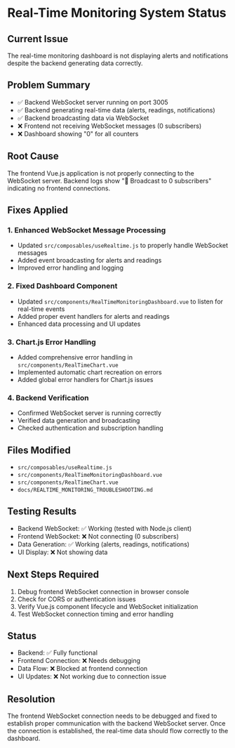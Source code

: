 # Real-Time Monitoring System Status

## Current Issue
The real-time monitoring dashboard is not displaying alerts and notifications despite the backend generating data correctly.

## Problem Summary
- ✅ Backend WebSocket server running on port 3005
- ✅ Backend generating real-time data (alerts, readings, notifications)
- ✅ Backend broadcasting data via WebSocket
- ❌ Frontend not receiving WebSocket messages (0 subscribers)
- ❌ Dashboard showing "0" for all counters

## Root Cause
The frontend Vue.js application is not properly connecting to the WebSocket server. Backend logs show "📡 Broadcast to 0 subscribers" indicating no frontend connections.

## Fixes Applied

### 1. Enhanced WebSocket Message Processing
- Updated `src/composables/useRealtime.js` to properly handle WebSocket messages
- Added event broadcasting for alerts and readings
- Improved error handling and logging

### 2. Fixed Dashboard Component
- Updated `src/components/RealTimeMonitoringDashboard.vue` to listen for real-time events
- Added proper event handlers for alerts and readings
- Enhanced data processing and UI updates

### 3. Chart.js Error Handling
- Added comprehensive error handling in `src/components/RealTimeChart.vue`
- Implemented automatic chart recreation on errors
- Added global error handlers for Chart.js issues

### 4. Backend Verification
- Confirmed WebSocket server is running correctly
- Verified data generation and broadcasting
- Checked authentication and subscription handling

## Files Modified
- `src/composables/useRealtime.js`
- `src/components/RealTimeMonitoringDashboard.vue`
- `src/components/RealTimeChart.vue`
- `docs/REALTIME_MONITORING_TROUBLESHOOTING.md`

## Testing Results
- Backend WebSocket: ✅ Working (tested with Node.js client)
- Frontend WebSocket: ❌ Not connecting (0 subscribers)
- Data Generation: ✅ Working (alerts, readings, notifications)
- UI Display: ❌ Not showing data

## Next Steps Required
1. Debug frontend WebSocket connection in browser console
2. Check for CORS or authentication issues
3. Verify Vue.js component lifecycle and WebSocket initialization
4. Test WebSocket connection timing and error handling

## Status
- Backend: ✅ Fully functional
- Frontend Connection: ❌ Needs debugging
- Data Flow: ❌ Blocked at frontend connection
- UI Updates: ❌ Not working due to connection issue

## Resolution
The frontend WebSocket connection needs to be debugged and fixed to establish proper communication with the backend WebSocket server. Once the connection is established, the real-time data should flow correctly to the dashboard.
